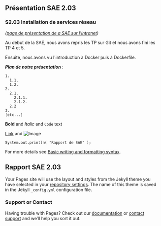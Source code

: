 ## Présentation SAE 2.03

### S2.03 Installation de services réseau 
_([page de présentation de a SAE sur l'intranet](https://diw.iut.univ-lehavre.fr/pedago/info1/SAE_2_03/index.xml))_

  Au début de la SAE, nous avons repris les TP sur Git et nous avons fini les TP 4 et 5.
  
  Ensuite, nous avons vu l'introduction à Docker puis à Dockerfile. 
  
_**Plan de notre présentation**_ :
```
1.
  1.1.
  1.2.
2.
  2.1.
    2.1.1.
    2.1.2.
  2.2
3.
[etc...]
```

**Bold** and _Italic_ and `Code` text

[Link](url) and ![Image](src)


`System.out.println( "Rapport de SAE" );`


For more details see [Basic writing and formatting syntax](https://docs.github.com/en/github/writing-on-github/getting-started-with-writing-and-formatting-on-github/basic-writing-and-formatting-syntax).

## Rapport SAE 2.03

Your Pages site will use the layout and styles from the Jekyll theme you have selected in your [repository settings](https://github.com/LeoLgls/docker-sae203/settings/pages). The name of this theme is saved in the Jekyll `_config.yml` configuration file.

### Support or Contact

Having trouble with Pages? Check out our [documentation](https://docs.github.com/categories/github-pages-basics/) or [contact support](https://support.github.com/contact) and we’ll help you sort it out.
